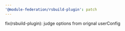 ```yaml
---
'@module-federation/rsbuild-plugin': patch
---
```


fix(rsbuild-plugin): judge options from orignal userConfig
